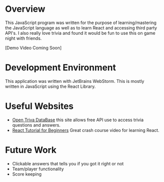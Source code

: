 # Overview

This JavaScript program was written for the purpose of learning/mastering the JavaScript language as well as to learn React and accessing third party API's.
I also really love trivia and found it would be fun to use this on game night with friends.

[Demo Video Coming Soon]

# Development Environment

This application was written with JetBrains WebStorm. 
This is mostly written in JavaScript using the React Library. 

# Useful Websites


- [Open Triva DataBase](https://opentdb.com/api_config.php) this site allows free API use to access trivia questions and answers.
- [React Tutorial for Beginners](https://www.youtube.com/watch?v=SqcY0GlETPk) Great crash course video for learning React.

# Future Work

- Clickable answers that tells you if you got it right or not 
- Team/player functionality
- Score keeping
